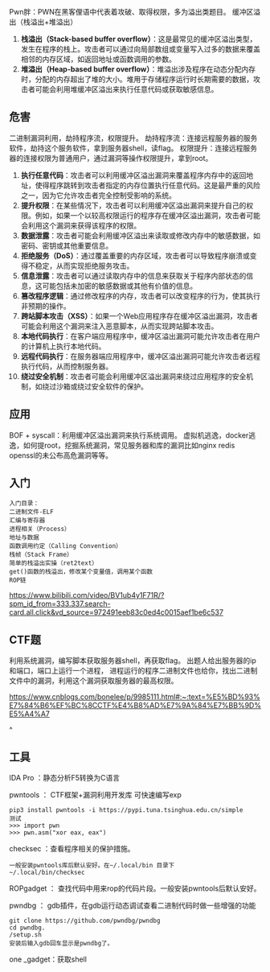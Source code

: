Pwn胖：PWN在黑客俚语中代表着攻破、取得权限，多为溢出类题目。
缓冲区溢出（栈溢出+堆溢出）
1. **栈溢出（Stack-based buffer overflow）**：这是最常见的缓冲区溢出类型，发生在程序的栈上。攻击者可以通过向局部数组或变量写入过多的数据来覆盖相邻的内存区域，如返回地址或函数调用的参数。
2. **堆溢出（Heap-based buffer overflow）**：堆溢出涉及程序在动态分配内存时，分配的内存超出了堆的大小。堆用于存储程序运行时长期需要的数据，攻击者可能会利用堆缓冲区溢出来执行任意代码或获取敏感信息。

## **危害**
二进制漏洞利用，劫持程序流，权限提升。
劫持程序流：连接远程服务器的服务软件，劫持这个服务软件，拿到服务器shell，读flag。
权限提升：连接远程服务器的连接权限为普通用户，通过漏洞等操作权限提升，拿到root。

1. **执行任意代码**：攻击者可以利用缓冲区溢出漏洞来覆盖程序内存中的返回地址，使得程序跳转到攻击者指定的内存位置执行任意代码。这是最严重的风险之一，因为它允许攻击者完全控制受影响的系统。
2. **提升权限**：在某些情况下，攻击者可以利用缓冲区溢出漏洞来提升自己的权限。例如，如果一个以较高权限运行的程序存在缓冲区溢出漏洞，攻击者可能会利用这个漏洞来获得该程序的权限。
3. **数据泄露**：攻击者可能会利用缓冲区溢出来读取或修改内存中的敏感数据，如密码、密钥或其他重要信息。
4. **拒绝服务（DoS）**：通过覆盖重要的内存区域，攻击者可以导致程序崩溃或变得不稳定，从而实现拒绝服务攻击。
5. **信息泄露**：攻击者可以通过读取内存中的信息来获取关于程序内部状态的信息，这可能包括未加密的敏感数据或其他有价值的信息。
6. **篡改程序逻辑**：通过修改程序的内存，攻击者可以改变程序的行为，使其执行非预期的操作。
7. **跨站脚本攻击（XSS）**：如果一个Web应用程序存在缓冲区溢出漏洞，攻击者可能会利用这个漏洞来注入恶意脚本，从而实现跨站脚本攻击。
8. **本地代码执行**：在客户端应用程序中，缓冲区溢出漏洞可能允许攻击者在用户的计算机上执行本地代码。
9. **远程代码执行**：在服务器端应用程序中，缓冲区溢出漏洞可能允许攻击者远程执行代码，从而控制服务器。
10. **绕过安全机制**：攻击者可能会利用缓冲区溢出漏洞来绕过应用程序的安全机制，如绕过沙箱或绕过安全软件的保护。



## **应用**
BOF + syscall：利用缓冲区溢出漏洞来执行系统调用。
虚拟机逃逸，docker逃逸，如何提root，挖掘系统漏洞，常见服务器和库的漏洞比如nginx redis openssl的未公布高危漏洞等等。

## **入门**
```
入门目录：
二进制文件-ELF
汇编与寄存器
进程相关（Process）
地址与数据
函数调用约定（Calling Convention）
栈帧（Stack Frame）
简单的栈溢出实操（ret2text）
get()函数的栈溢出，修改某个变量值，调用某个函数
ROP链
```
<https://www.bilibili.com/video/BV1ub4y1F71R/?spm_id_from=333.337.search-card.all.click&vd_source=972491eeb83c0ed4c0015aef1be6c537>
## **CTF题**
利用系统漏洞，编写脚本获取服务器shell，再获取flag。
出题人给出服务器的ip和端口，端口上运行一个进程，
进程运行的程序二进制文件也给你，找出二进制文件中的漏洞，利用这个漏洞获取服务器的最高权限。

<https://www.cnblogs.com/bonelee/p/9985111.html#:~:text=%E5%BD%93%E7%84%B6%EF%BC%8CCTF%E4%B8%AD%E7%9A%84%E7%BB%9D%E5%A4%A7>


^
## **工具**
IDA Pro ：静态分析F5转换为C语言

pwntools ： CTF框架+漏洞利用开发库 可快速编写exp
```
pip3 install pwntools -i https://pypi.tuna.tsinghua.edu.cn/simple
测试
>>> import pwn
>>> pwn.asm("xor eax, eax")
```

checksec ：查看程序相关的保护措施。
```
一般安装pwntools库后默认安好。在~/.local/bin 目录下
~/.local/bin/checksec
```

ROPgadget ： 查找代码中用来rop的代码片段。一般安装pwntools后默认安好。

pwndbg ： gdb插件，在gdb运行动态调试查看二进制代码时做一些增强的功能
```
git clone https://github.com/pwndbg/pwndbg
cd pwndbg.
/setup.sh
安装后输入gdb回车显示是pwndbg了。
```

one _gadget：获取shell
